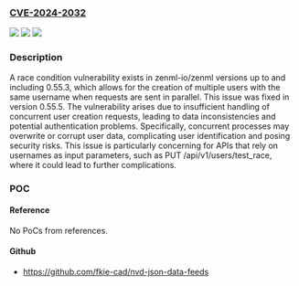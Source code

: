 ### [CVE-2024-2032](https://cve.mitre.org/cgi-bin/cvename.cgi?name=CVE-2024-2032)
![](https://img.shields.io/static/v1?label=Product&message=zenml-io%2Fzenml&color=blue)
![](https://img.shields.io/static/v1?label=Version&message=unspecified%3C%200.55.5%20&color=brighgreen)
![](https://img.shields.io/static/v1?label=Vulnerability&message=CWE-366%20Race%20Condition%20within%20a%20Thread&color=brighgreen)

### Description

A race condition vulnerability exists in zenml-io/zenml versions up to and including 0.55.3, which allows for the creation of multiple users with the same username when requests are sent in parallel. This issue was fixed in version 0.55.5. The vulnerability arises due to insufficient handling of concurrent user creation requests, leading to data inconsistencies and potential authentication problems. Specifically, concurrent processes may overwrite or corrupt user data, complicating user identification and posing security risks. This issue is particularly concerning for APIs that rely on usernames as input parameters, such as PUT /api/v1/users/test_race, where it could lead to further complications.

### POC

#### Reference
No PoCs from references.

#### Github
- https://github.com/fkie-cad/nvd-json-data-feeds

